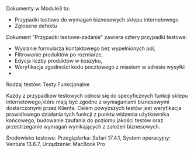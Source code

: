 Dokumenty w Module3 to: 
- Przypadki testowe do wymagań biznesowych sklepu internetowego
- Zgłosene defektu

Dokument "Przypadki testowe-zadanie" zawiera cztery przypadki testowe:
- Wysłanie formularza kontaktowego bez wypełnionych pól,
- Filtrowanie produktów po rozmiarze,
- Edycja liczby produktów w koszyku,
- Weryfikacja zgodności kodu pocztowego z miastem w adresie wysyłki
- 
Rodzaj testów: Testy Funkcjonalne

Każdy z przypadków testowych odnosi się do specyficznych funkcji sklepu internetowego,które mają być zgodne z wymaganiami biznesowymi dostarczonymi przez Klienta.
Celem powyższych testów jest weryfikacja prawidłowego działania tych funkcji z punktu widzenia użytkownika końcowego, budowanie zaufania do poziomu jakości testów oraz 
przestrzeganie wymagań wynikających z założeń biznesowych.

Środowisko testowe:
Przeglądarka: Safari 17.4.1, 
System operacyjny: Ventura 13.6.7, 
Urządzenie: MacBook Pro
